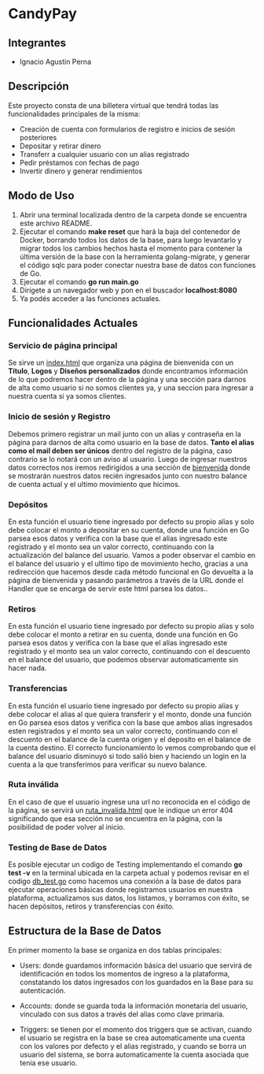 # CandyPay
## Integrantes
- Ignacio Agustin Perna

## Descripción
Este proyecto consta de una billetera virtual que tendrá todas las funcionalidades principales de la misma:
- Creación de cuenta con formularios de registro e inicios de sesión posteriores
- Depositar y retirar dinero
- Transferr a cualquier usuario con un alias registrado
- Pedir préstamos con fechas de pago
- Invertir dinero y generar rendimientos

## Modo de Uso
1. Abrir una terminal localizada dentro de la carpeta donde se encuentra este archivo README.
2. Ejecutar el comando **make reset** que hará la baja del contenedor de Docker, borrando todos los datos de la base,
   para luego levantarlo y migrar todos los cambios hechos hasta el momento para contener la última versión de la base
con la herramienta golang-migrate, y generar el código sqlc para poder conectar nuestra base de datos con funciones de
Go.
3. Ejecutar el comando **go run main.go** 
4. Dirígete a un navegador web y pon en el buscador **localhost:8080**
5. Ya podés acceder a las funciones actuales.

## Funcionalidades Actuales
### Servicio de página principal
Se sirve un [index.html](./static/index.html) que organiza una página de bienvenida con un **Título**, **Logos** y **Diseños personalizados** donde encontramos información de lo que podremos hacer dentro de la página y una sección para darnos de alta como usuario si no somos clientes ya, y una seccion para ingresar a nuestra cuenta si ya somos clientes.

### Inicio de sesión y Registro
Debemos primero registrar un mail junto con un alias y contraseña en la página para darnos de alta como usuario en la
base de datos. **Tanto el alias como el mail deben ser únicos** dentro del registro de la página, caso contrario se lo
notará con un aviso al usuario. Luego de ingresar nuestros datos correctos nos iremos redirigidos a una sección de
[bienvenida](./static/bienvenida.html) donde se mostrarán nuestros datos recién ingresados junto con nuestro balance de
cuenta actual y el ultimo movimiento que hicimos.

### Depósitos
En esta función el usuario tiene ingresado por defecto su propio alias y solo debe colocar el monto a depositar en su cuenta, donde una función en Go parsea
esos datos y verifica con la base que el alias ingresado este registrado y el monto sea un valor correcto, continuando
con la actualización del balance del usuario. Vamos a poder observar el cambio en
el balance del usuario y el ultimo tipo de movimiento hecho, gracias a una redirección que hacemos desde cada método
funcional en Go devuelta a la página de bienvenida y pasando parámetros a través de la URL donde el Handler que se
encarga de servir este html parsea los datos..

### Retiros
En esta función el usuario tiene ingresado por defecto su propio alias y solo debe colocar el monto a retirar en su cuenta, donde una función en Go parsea
esos datos y verifica con la base que el alias ingresado este registrado y el monto sea un valor correcto, continuando
con el descuento en el balance del usuario, que podemos observar automaticamente sin hacer nada.

### Transferencias
En esta función el usuario tiene ingresado por defecto su propio alias y debe colocar el alias al que quiera transferir y el monto, donde una función en Go parsea
esos datos y verifica con la base que ambos alias ingresados esten registrados y el monto sea un valor correcto, continuando
con el descuento en el balance de la cuenta origen y el deposito en el balance de la cuenta destino. El correcto
funcionamiento lo vemos comprobando que el balance del usuario disminuyó si todo salió
bien y haciendo un login en la cuenta a la que transferimos para verificar su nuevo balance.

### Ruta inválida
En el caso de que el usuario ingrese una url no reconocida en el código de la página, se servirá un [ruta_invalida.html](./static/ruta_invalida.html) que le indique un error 404 significando que esa sección no se encuentra en la página, con la posibilidad de poder volver al inicio.

### Testing de Base de Datos
Es posible ejecutar un codigo de Testing implementando el comando **go test -v** en la terminal ubicada en la carpeta
actual y podemos revisar en el codigo [db_test.go](./db_test.go) como hacemos una conexión a la base de datos para
ejecutar operaciones básicas donde registramos usuarios en nuestra plataforma, actualizamos sus datos, los listamos, y
borramos con éxito, se hacen depósitos, retiros y transferencias con éxito.

## Estructura de la Base de Datos
En primer momento la base se organiza en dos tablas principales:

- Users: donde guardamos información básica del usuario que servirá de identificación en todos los momentos de ingreso a
  la plataforma, constatando los datos ingresados con los guardados en la Base para su autenticación.

- Accounts: donde se guarda toda la información monetaria del usuario, vinculado con sus datos a través del alias como
clave primaria.

- Triggers: se tienen por el momento dos triggers que se activan, cuando el usuario se registra en la base se crea
automaticamente una cuenta con los valores por defecto y el alias registrado, y cuando se borra un usuario del sistema,
se borra automaticamente la cuenta asociada que tenia ese usuario.

